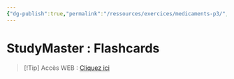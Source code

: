 ```yaml
---
{"dg-publish":true,"permalink":"/ressources/exercices/medicaments-p3/","tags":["exercice"],"noteIcon":"2"}
---
```



# StudyMaster : Flashcards 
> [!Tip] Accès WEB : [Cliquez ici](https://app.studysmarter.de/studyset/23994422?ref=ieheuUF5q9Br5801Yo4sDYdPgoXy3Iky)